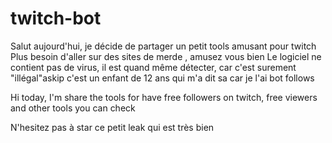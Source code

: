 # twitch-bot

Salut aujourd'hui, je décide de partager un petit tools amusant pour twitch
Plus besoin d'aller sur des sites de merde , amusez vous bien
Le logiciel ne contient pas de virus, il est quand même détecter, car c'est surement "illégal"askip c'est un enfant de 12 ans qui m'a dit sa car je l'ai bot follows

Hi today, I'm share the tools for have free followers on twitch, free viewers and 
other tools you can check 

N'hesitez pas à star ce petit leak qui est très bien
